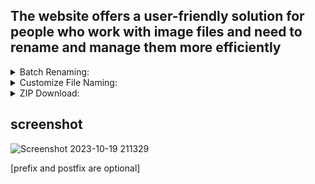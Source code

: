 ## The website offers a user-friendly solution for people who work with image files and need to rename and manage them more efficiently

<details close>
    <summary>Batch Renaming: </summary>
    <ul>
        <li>  When users have a collection of image files with generic or unclear filenames, it can be time-consuming to rename each file individually. This website allows users to upload multiple images at once and apply a common prefix and postfix to all of them. For example, they can add "Vacation_0000" to each image's filename</li>
    </ul>
</details>

<details close>
    <summary>Customize File Naming: </summary>
    <ul>
        <li>  Users can enter a prefix and postfix of their choice, and they have the option to specify the number of digits in the renaming format. For example, they can choose to rename files with a format like prefix0000postfix.png, prefix0001postfix.png, and so on. The default is set to 4 digits.</li>
    </ul>
</details>

<details close>
    <summary>ZIP Download: </summary>
    <ul>
        <li> After renaming the images, the website compiles them into a ZIP archive. This simplifies the process of downloading the images in one bundle. Users can quickly obtain the entire collection with a single click, saving time and effort.</li>
    </ul>
</details>

## screenshot
![Screenshot 2023-10-19 211329](https://github.com/afnanplk/360_rename/assets/83832372/710eb074-0e44-4f08-94c0-a42c6e27fca8)

[prefix and postfix are optional]
